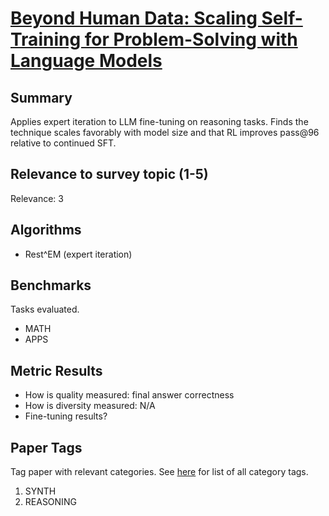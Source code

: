 # [Beyond Human Data: Scaling Self-Training for Problem-Solving with Language Models](https://arxiv.org/abs/2312.06585)

## Summary

Applies expert iteration to LLM fine-tuning on reasoning tasks. Finds the technique scales favorably with model size and that RL improves pass@96 relative to continued SFT.

## Relevance to survey topic (1-5)

Relevance: 3

## Algorithms

- Rest^EM (expert iteration)

## Benchmarks

Tasks evaluated.

- MATH
- APPS

## Metric Results

- How is quality measured: final answer correctness
- How is diversity measured: N/A
- Fine-tuning results?

## Paper Tags

Tag paper with relevant categories. See [here](https://github.com/Dahoas/QDSyntheticData/blob/main/papers/categories.json) for list of all category tags.

1. SYNTH
2. REASONING
